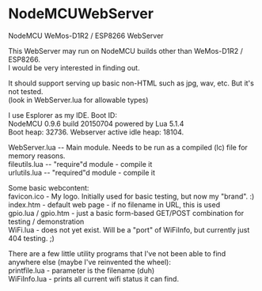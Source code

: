 # NodeMCUWebServer
NodeMCU WeMos-D1R2 / ESP8266 WebServer

This WebServer may run on NodeMCU builds other than WeMos-D1R2 / ESP8266.  
I would be very interested in finding out.

It should support serving up basic non-HTML such as jpg, wav, etc. But it's not tested.  
(look in WebServer.lua for allowable types)

I use Esplorer as my IDE. Boot ID:  
	NodeMCU 0.9.6 build 20150704  powered by Lua 5.1.4  
	Boot heap: 32736. Webserver active idle heap: 18104.

WebServer.lua -- Main module. Needs to be run as a compiled (lc) file for memory reasons.  
	fileutils.lua -- "require"d module - compile it  
	urlutils.lua -- "required"d module - compile it

Some basic webcontent:  
	favicon.ico - My logo. Initially used for basic testing, but now my "brand". :)  
	index.htm - default web page - if no filename in URL, this is used  
	gpio.lua / gpio.htm - just a basic form-based GET/POST combination for testing / demonstration  
	WiFi.lua - does not yet exist. Will be a "port" of WiFiInfo, but currently just 404 testing. ;)

There are a few little utility programs that I've not been
able to find anywhere else (maybe I've reinvented the wheel):  
	printfile.lua - parameter is the filename (duh)  
	WiFiInfo.lua - prints all current wifi status it can find.
